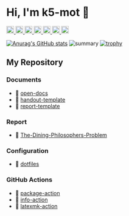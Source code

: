 # Hi, I'm k5-mot 👋

<p align="left">
  <a href="http://twitter.com/yutkat">
    <img height="20" src="https://img.shields.io/twitter/follow/k5_mot?label=Twitter&logo=twitter&style=flat" />
  </a>
  <a href="https://github.com/k5-mot">
    <img height="20" src="https://img.shields.io/github/followers/k5-mot?label=follow&logo=github&style=flat" />
  </a>
  <a href="https://www.reddit.com/user/k5-mot">
    <img height="20" src="https://img.shields.io/reddit/user-karma/combined/k5-mot?label=Reddit&logo=reddit&style=flat" />
  </a>
  <a href="https://stackoverflow.com/users/18057054/k5-mot">
    <img height="20" src="https://img.shields.io/stackexchange/stackoverflow/r/18057054?label=StackOverflow&logo=stack-overflow&style=flat" />
  </a>
  <a href="https://ja.stackoverflow.com/users/37685/k5-mot">
    <img height="20" src="https://img.shields.io/stackexchange/stackoverflow/r/18057054?label=StackOverflow&logo=stack-overflow&style=flat" />
  </a>
  <a href="http://qiita.com/k5-mot">
    <img height="20" src="https://qiita-badge.apiapi.app/s/k5-mot/posts.svg" />
  </a>
  <//qiita.com/k5-mot">
    <img height="20" src="https://qiita-badge.apiapi.app/s/k5-mot/contributions.svg" />
  </a>
</p>

<!--p align="left">
  <a href="https://k5-mot.github.io/">
    <img alt="homepage" width="30px" src="https://simpleicons.org/icons/homeassistantcommunitystore.svg" />
  </a>
  <a href="https://twitter.com/k5-mot">
    <img alt="twitter" width="30px" src="https://simpleicons.org/icons/twitter.svg" />
  </a>
  <a href="https://qiita.com/k5-mot">
    <img alt="qiita" width="30px" src="https://simpleicons.org/icons/qiita.svg" />
  </a>
  <a href="https://dev.to/k5-mot" target="blank">
    <img src="https://cdn.jsdelivr.net/npm/simple-icons@3.0.1/icons/dev-dot-to.svg" alt="yutkat" height="30" width="30" />
  </a>
  <a href="https://stackoverflow.com/users/k5-mot" target="blank">
    <img src="https://cdn.jsdelivr.net/npm/simple-icons@3.0.1/icons/stackoverflow.svg" alt="yutkat" height="30" width="30" />
  </a>
  <a href="https://www.quora.com/profile/k5-mot" target="blank">
    <img src="https://simpleicons.org/icons/quora.svg" alt="yutkat" height="30" width="30" />
  </a>
</p-->

[![Anurag's GitHub stats](https://github-readme-stats.vercel.app/api?username=k5-mot)](https://github.com/anuraghazra/github-readme-stats)
![summary](https://github-profile-summary-cards.vercel.app/api/cards/profile-details?username=k5-mot&theme=default)
[![trophy](https://github-profile-trophy.vercel.app/?username=k5-mot)](https://github.com/ryo-ma/github-profile-trophy)


## My Repository

### Documents
+ 📗 [open-docs](https://github.com/k5-mot/open-docs)
+ 📗 [handout-template](https://github.com/k5-mot/handout-template)
+ 📗 [report-template](https://github.com/k5-mot/report-template)

### Report
+ 📗 [The-Dining-Philosophers-Problem](https://github.com/k5-mot/The-Dining-Philosophers-Problem)

### Configuration
+ 📗 [dotfiles](https://github.com/k5-mot/dotfiles)

### GitHub Actions
+ 📗 [package-action](https://github.com/k5-mot/package-action)
+ 📗 [info-action](https://github.com/k5-mot/info-action)
+ 📗 [latexmk-action](https://github.com/k5-mot/latexmk-action)

<!--
**k5-mot/k5-mot** is a ✨ _special_ ✨ repository because its `README.md` (this file) appears on your GitHub profile.

Here are some ideas to get you started:

- 🔭 I’m currently working on ...
- 🌱 I’m currently learning ...
- 👯 I’m looking to collaborate on ...
- 🤔 I’m looking for help with ...
- 💬 Ask me about ...
- 📫 How to reach me: ...
- 😄 Pronouns: ...
- ⚡ Fun fact: ...
-->
